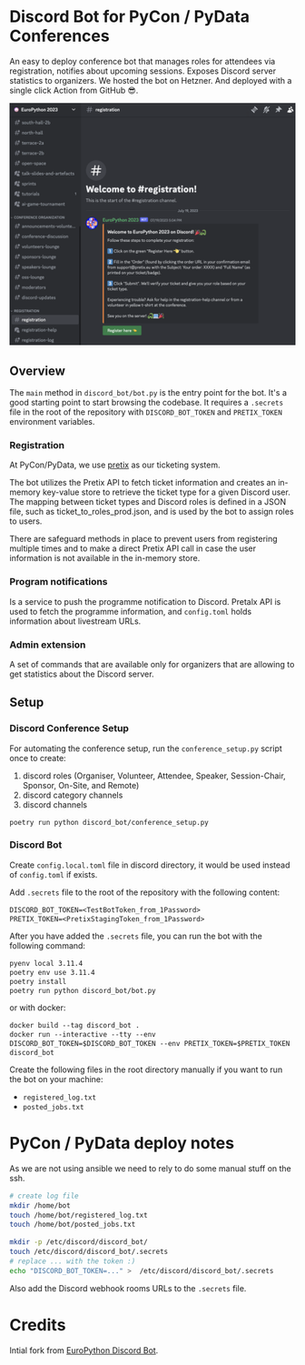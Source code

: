 # Discord Bot for PyCon / PyData Conferences

An easy to deploy conference bot that manages roles for attendees via registration, notifies about upcoming sessions.
Exposes Discord server statistics to organizers.
We hosted the bot on Hetzner. And deployed with a single click Action from GitHub 😎.

![registration_view.png](./img/registration_view.png)

## Overview

The `main` method in `discord_bot/bot.py` is the entry point for the bot.
It's a good starting point to start browsing the codebase.
It requires a `.secrets` file in the root of the repository with `DISCORD_BOT_TOKEN` and `PRETIX_TOKEN` environment variables.

### Registration

At PyCon/PyData, we use [pretix](https://pretix.eu/about/en/) as our ticketing system.

The bot utilizes the Pretix API to fetch ticket information and creates an in-memory key-value store to retrieve the ticket type for a given Discord user. The mapping between ticket types and Discord roles is defined in a JSON file, such as ticket_to_roles_prod.json, and is used by the bot to assign roles to users.

There are safeguard methods in place to prevent users from registering multiple times and to make a direct Pretix API call in case the user information is not available in the in-memory store.

### Program notifications

Is a service to push the programme notification to Discord. Pretalx API is used to fetch the programme information, and `config.toml` holds information about livestream URLs.

### Admin extension

A set of commands that are available only for organizers that are allowing to get statistics about the Discord server.

## Setup

### Discord Conference Setup

For automating the conference setup, run the `conference_setup.py` script once to create:

1. discord roles (Organiser, Volunteer, Attendee, Speaker, Session-Chair, Sponsor, On-Site, and Remote)
2. discord category channels
3. discord channels

```shell
poetry run python discord_bot/conference_setup.py
```

### Discord Bot

Create `config.local.toml` file in discord directory, it would be used instead of `config.toml` if exists.

Add `.secrets` file to the root of the repository with the following content:

```shell
DISCORD_BOT_TOKEN=<TestBotToken_from_1Password>
PRETIX_TOKEN=<PretixStagingToken_from_1Password>
```

After you have added the `.secrets` file, you can run the bot with the following command:

```shell
pyenv local 3.11.4
poetry env use 3.11.4
poetry install
poetry run python discord_bot/bot.py
```

or with docker:

```shell
docker build --tag discord_bot .
docker run --interactive --tty --env DISCORD_BOT_TOKEN=$DISCORD_BOT_TOKEN --env PRETIX_TOKEN=$PRETIX_TOKEN discord_bot
```

Create the following files in the root directory manually if you want to run the bot on your machine:

- `registered_log.txt`
- `posted_jobs.txt`

# PyCon / PyData deploy notes

As we are not using ansible we need to rely to do some manual stuff on the ssh.

```bash
# create log file
mkdir /home/bot
touch /home/bot/registered_log.txt
touch /home/bot/posted_jobs.txt
```

```bash
mkdir -p /etc/discord/discord_bot/
touch /etc/discord/discord_bot/.secrets
# replace ... with the token :)
echo "DISCORD_BOT_TOKEN=..." >  /etc/discord/discord_bot/.secrets
```

Also add the Discord webhook rooms URLs to the `.secrets` file.

# Credits

Intial fork from [EuroPython Discord Bot](https://github.com/EuroPython/discord).
